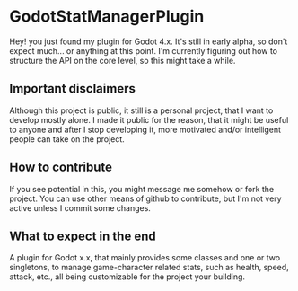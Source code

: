 # GodotStatManagerPlugin
Hey! you just found my plugin for Godot 4.x.
It's still in early alpha, so don't expect much... or anything at this point.
I'm currently figuring out how to structure the API on the core level, so this might take a while.
## Important disclaimers
Although this project is public, it still is a personal project, that I want to develop mostly alone.
I made it public for the reason, that it might be useful to anyone and after I stop developing it, more motivated and/or intelligent people can take on the project.
## How to contribute
If you see potential in this, you might message me somehow or fork the project. You can use other means of github to contribute, but I'm not very active unless I commit some changes.
## What to expect in the end
A plugin for Godot x.x, that mainly provides some classes and one or two singletons, to manage game-character related stats, such as health, speed, attack, etc., all being customizable for the project your building.
